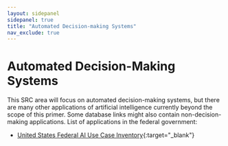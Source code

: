 ```yaml
---
layout: sidepanel
sidepanel: true
title: "Automated Decision-making Systems"
nav_exclude: true
---
```

# Automated Decision-Making Systems
This SRC area will focus on automated decision-making systems, but there are many other applications of artificial intelligence currently beyond the scope of this primer. Some database links might also contain non-decision-making applications. List of applications in the federal government:
- [United States Federal AI Use Case Inventory](https://ai.gov/ai-use-cases/){:target="_blank"}
